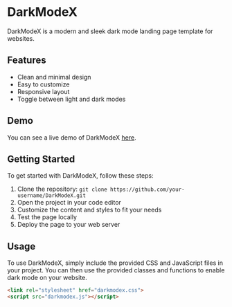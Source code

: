 # DarkModeX

DarkModeX is a modern and sleek dark mode landing page template for websites.

## Features

- Clean and minimal design
- Easy to customize
- Responsive layout
- Toggle between light and dark modes

## Demo

You can see a live demo of DarkModeX [here](#).

## Getting Started

To get started with DarkModeX, follow these steps:

1. Clone the repository: `git clone https://github.com/your-username/DarkModeX.git`
2. Open the project in your code editor
3. Customize the content and styles to fit your needs
4. Test the page locally
5. Deploy the page to your web server

## Usage

To use DarkModeX, simply include the provided CSS and JavaScript files in your project. You can then use the provided classes and functions to enable dark mode on your website.

```html
<link rel="stylesheet" href="darkmodex.css">
<script src="darkmodex.js"></script>
